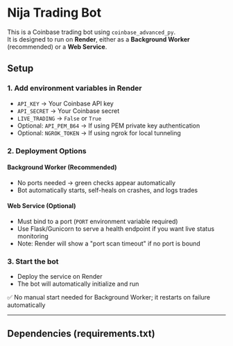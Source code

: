 # Nija Trading Bot

This is a Coinbase trading bot using `coinbase_advanced_py`.  
It is designed to run on **Render**, either as a **Background Worker** (recommended) or a **Web Service**.

## Setup

### 1. Add environment variables in Render
- `API_KEY` → Your Coinbase API key  
- `API_SECRET` → Your Coinbase secret  
- `LIVE_TRADING` → `False` or `True`  
- Optional: `API_PEM_B64` → If using PEM private key authentication  
- Optional: `NGROK_TOKEN` → If using ngrok for local tunneling  

### 2. Deployment Options

#### Background Worker (Recommended)
- No ports needed → green checks appear automatically  
- Bot automatically starts, self-heals on crashes, and logs trades  

#### Web Service (Optional)
- Must bind to a port (`PORT` environment variable required)  
- Use Flask/Gunicorn to serve a health endpoint if you want live status monitoring  
- Note: Render will show a "port scan timeout" if no port is bound  

### 3. Start the bot
- Deploy the service on Render  
- The bot will automatically initialize and run  

✅ No manual start needed for Background Worker; it restarts on failure automatically

---

## Dependencies (requirements.txt)
